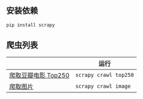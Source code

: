 ## 安装依赖
```bash
pip install scrapy
```

## 爬虫列表

| | 运行 |
|---|---|
| [爬取豆瓣电影 Top250](spiders/top250.py) | `scrapy crawl top250` |
| [爬取图片](spiders/image.py) | `scrapy crawl image` |
